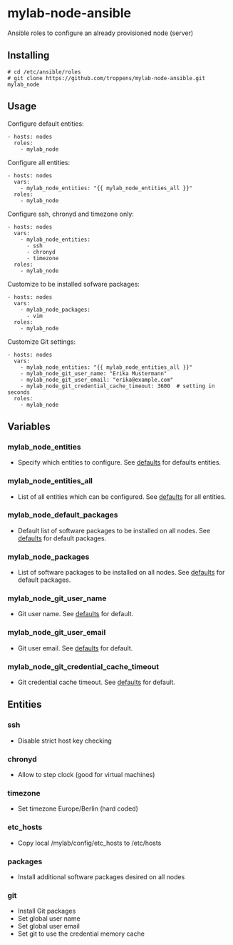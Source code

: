 # mylab-node-ansible
Ansible roles to configure an already provisioned node (server)


## Installing

```
# cd /etc/ansible/roles
# git clone https://github.com/troppens/mylab-node-ansible.git mylab_node
```


## Usage

Configure default entities:
```
- hosts: nodes
  roles:
    - mylab_node
```

Configure all entities:
```
- hosts: nodes
  vars:
    - mylab_node_entities: "{{ mylab_node_entities_all }}"
  roles:
    - mylab_node
```

Configure ssh, chronyd and timezone only:
```
- hosts: nodes
  vars:
    - mylab_node_entities:
      - ssh
      - chronyd
      - timezone
  roles:
    - mylab_node
```

Customize to be installed sofware packages:
```
- hosts: nodes
  vars:
    - mylab_node_packages:
      - vim
  roles:
    - mylab_node
```

Customize Git settings:
```
- hosts: nodes
  vars:
    - mylab_node_entities: "{{ mylab_node_entities_all }}"
    - mylab_node_git_user_name: "Erika Mustermann"
    - mylab_node_git_user_email: "erika@example.com"
    - mylab_node_git_credential_cache_timeout: 3600  # setting in seconds
  roles:
    - mylab_node
```


## Variables

### mylab_node_entities
* Specify which entities to configure. See [defaults](defaults/main.yml) for defaults entities.

### mylab_node_entities_all
* List of all entities which can be configured. See [defaults](defaults/main.yml) for all entities. 

### mylab_node_default_packages
* Default list of software packages to be installed on all nodes. See [defaults](defaults/main.yml) for default packages. 

### mylab_node_packages
* List of software packages to be installed on all nodes. See [defaults](defaults/main.yml) for default packages. 


### mylab_node_git_user_name
* Git user name. See [defaults](defaults/main.yml) for default.

### mylab_node_git_user_email
* Git user email. See [defaults](defaults/main.yml) for default.

### mylab_node_git_credential_cache_timeout
* Git credential cache timeout. See [defaults](defaults/main.yml) for default.


## Entities

### ssh
* Disable strict host key checking

### chronyd
* Allow to step clock (good for virtual machines)

### timezone
* Set timezone Europe/Berlin (hard coded)

### etc_hosts
* Copy local /mylab/config/etc_hosts to /etc/hosts

### packages
* Install additional software packages desired on all nodes

### git
* Install Git packages
* Set global user name
* Set global user email
* Set git to use the credential memory cache
